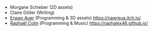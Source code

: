 - Morgane Schieber (2D assets)
- Claire Göller (Writing)
- [Erwan Auer](https://github.com/Nawreua) (Programming & 3D assets) <https://nawreua.itch.io/>
- [Raphaël Colin](https://github.com/Raphalex46) (Programming & Music) <https://raphalex46.github.io/>
